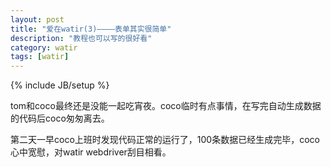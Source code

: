 ```yaml
---
layout: post
title: "爱在watir(3)————表单其实很简单"
description: "教程也可以写的很好看"
category: watir
tags: [watir]
---
```

{% include JB/setup %}

tom和coco最终还是没能一起吃宵夜。coco临时有点事情，在写完自动生成数据的代码后coco匆匆离去。

第二天一早coco上班时发现代码正常的运行了，100条数据已经生成完毕，coco心中宽慰，对watir webdriver刮目相看。

